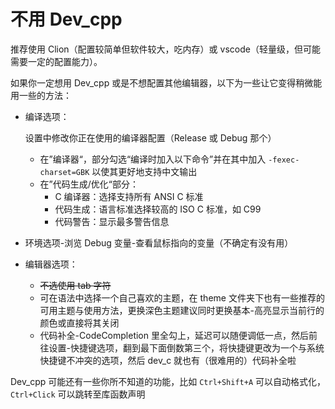 # 不用 Dev_cpp

推荐使用 Clion（配置较简单但软件较大，吃内存）或 vscode（轻量级，但可能需要一定的配置能力）。

如果你一定想用 Dev_cpp 或是不想配置其他编辑器，以下为一些让它变得稍微能用一些的方法：

- 编译选项：

  设置中修改你正在使用的编译器配置（Release 或 Debug 那个）

  - 在”编译器“，部分勾选“编译时加入以下命令”并在其中加入 `-fexec-charset=GBK` 以使其更好地支持中文输出
  - 在”代码生成/优化“部分：
    - C 编译器：选择支持所有 ANSI C 标准
    - 代码生成：语言标准选择较高的 ISO C 标准，如 C99
    - 代码警告：显示最多警告信息

- 环境选项-浏览 Debug 变量-查看鼠标指向的变量（不确定有没有用）

- 编辑器选项：

  - ~~不选使用 tab 字符~~
  - 可在语法中选择一个自己喜欢的主题，在 theme 文件夹下也有一些推荐的可用主题与使用方法，更换深色主题建议同时更换基本-高亮显示当前行的颜色或直接将其关闭
  - 代码补全-CodeCompletion 里全勾上，延迟可以随便调低一点，然后前往设置-快捷键选项，翻到最下面倒数第三个，将快捷键更改为一个与系统快捷键不冲突的选项，然后 dev_c 就也有（很难用的）代码补全啦

Dev_cpp 可能还有一些你所不知道的功能，比如 `Ctrl+Shift+A` 可以自动格式化，`Ctrl+Click` 可以跳转至库函数声明